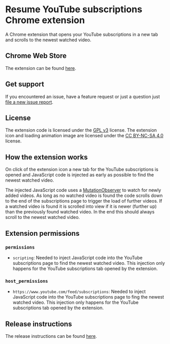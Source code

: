 # Resume YouTube subscriptions Chrome extension

A Chrome extension that opens your YouTube subscriptions in a new tab and scrolls to the newest watched video.

## Chrome Web Store

The extension can be found [here](https://chromewebstore.google.com/detail/resume-youtube-subs/fejikpidmpidoficeahddbejjkanfbde).

## Get support

If you encountered an issue, have a feature request or just a question just [file a new issue report](https://github.com/michael-schaller/resume-youtube-subs/issues/new/choose).

## License

The extension code is licensed under the [GPL v3](LICENSE) license. The extension icon and loading animation image are licensed under the [CC BY-NC-SA 4.0](icon/LICENSE) license.

## How the extension works

On click of the extension icon a new tab for the YouTube subscriptions is opened and JavaScript code is injected as  early as possible to find the newest watched video.

The injected JavaScript code uses a [MutationObserver](https://developer.mozilla.org/en-US/docs/Web/API/MutationObserver) to watch for newly added videos. As long as no watched video is found the code scrolls down to the end of the subscriptions page to trigger the load of further videos. If a watched video is found it is scrolled into view if it is newer (further up) than the previously found watched video. In the end this should always scroll to the newest watched video.

## Extension permissions

### `permissions`

* `scripting`: Needed to inject JavaScript code into the YouTube subscriptions page to find the newest watched video. This injection only happens for the YouTube subscriptions tab opened by the extension.

### `host_permissions`

* `https://www.youtube.com/feed/subscriptions`: Needed to inject JavaScript code into the YouTube subscriptions page to fing the newest watched video. This injection only happens for the YouTube subscriptions tab opened by the extension.

## Release instructions

The release instructions can be found [here](https://github.com/michael-schaller/resume-youtube-subs/wiki#release-instructions).
